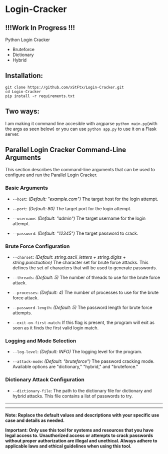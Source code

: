 # Login-Cracker 
## !!!Work In Progress !!!
Python Login Cracker 
- Bruteforce
- Dictionary
- Hybrid

## Installation:
```
git clone https://github.com/xStFtx/Login-Cracker.git
cd Login-Cracker
pip install -r requirements.txt
```

## Two ways:
I am making it command line accesible with argparse ```python main.py```(with the args as seen below) or you can use ```python app.py``` to use it on a Flask server.

## Parallel Login Cracker Command-Line Arguments

This section describes the command-line arguments that can be used to configure and run the Parallel Login Cracker.

### Basic Arguments

- `--host`: *(Default: "example.com")* The target host for the login attempt.

- `--port`: *(Default: 80)* The target port for the login attempt.

- `--username`: *(Default: "admin")* The target username for the login attempt.

- `--password`: *(Default: "12345")* The target password to crack.

### Brute Force Configuration

- `--charset`: *(Default: string.ascii_letters + string.digits + string.punctuation)* The character set for brute force attacks. This defines the set of characters that will be used to generate passwords.

- `--threads`: *(Default: 5)* The number of threads to use for the brute force attack.

- `--processes`: *(Default: 4)* The number of processes to use for the brute force attack.

- `--password-length`: *(Default: 5)* The password length for brute force attempts.

- `--exit-on-first-match`: If this flag is present, the program will exit as soon as it finds the first valid login match.

### Logging and Mode Selection

- `--log-level`: *(Default: INFO)* The logging level for the program.

- `--attack-mode`: *(Default: "bruteforce")* The password cracking mode. Available options are "dictionary," "hybrid," and "bruteforce."

### Dictionary Attack Configuration

- `--dictionary-file`: The path to the dictionary file for dictionary and hybrid attacks. This file contains a list of passwords to try.

---

---

**Note: Replace the default values and descriptions with your specific use case and details as needed.**

**Important: Only use this tool for systems and resources that you have legal access to. Unauthorized access or attempts to crack passwords without proper authorization are illegal and unethical. Always adhere to applicable laws and ethical guidelines when using this tool.**

